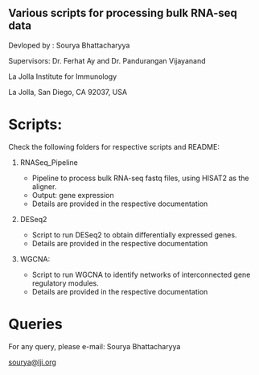 
Various scripts for processing bulk RNA-seq data
-----------------------------------------------------

Devloped by : Sourya Bhattacharyya

Supervisors: Dr. Ferhat Ay and Dr. Pandurangan Vijayanand

La Jolla Institute for Immunology

La Jolla, San Diego, CA 92037, USA


Scripts:
==========

Check the following folders for respective scripts and README:

1. RNASeq_Pipeline

    - Pipeline to process bulk RNA-seq fastq files, using HISAT2 as the aligner. 
    - Output: gene expression
    - Details are provided in the respective documentation

2. DESeq2

    - Script to run DESeq2 to obtain differentially expressed genes.
    - Details are provided in the respective documentation

3. WGCNA:

    - Script to run WGCNA to identify networks of interconnected gene regulatory modules.
    - Details are provided in the respective documentation


Queries
=======

For any query, please e-mail:
Sourya Bhattacharyya

sourya@lji.org
